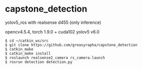# capstone_detection
yolov5_ros with realsense d455 (only inference)

opencv4.5.4, torch 1.9.0 + cuda102
yolov5 v6.0

```
$ cd ~/catkin_ws/src
$ git clone https://github.com/greasyrapha/capstone_detection
$ catkin_make
$ catkin_make install
$ roslaunch realsense2_camera rs_camera.launch
$ rosrun detection detection.py
```
